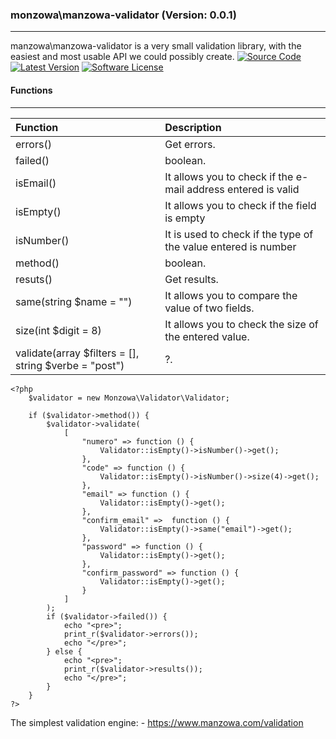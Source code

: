 ### monzowa\manzowa-validator (Version: 0.0.1)
--------------------------------------------------------------------
manzowa\manzowa-validator is a very small validation library, with the easiest and most usable API we could possibly create.
[![Source Code](https://manzowa.com/images/source.png)](https://github.com/manzowa/manzowa-validator)
[![Latest Version](https://manzowa.com/images/source.packagist.png)](https://packagist.org/packages/manzowa/manzowa-validator)
[![Software License](https://manzowa.com/images/license.png)](https://github.com/manzowa/manzowa-validator)

#### Functions
-----------------------

| Function                                                | Description                                                    |
| :------------------------------------------------------ | :------------------------------------------------------------- |
| errors()                                                | Get errors.                                                    |
| failed()                                                | boolean.                                                       |
| isEmail()                                               | It allows you to check if the e-mail address entered is valid  |
| isEmpty()                                               | It allows you to check if the field is empty                   |
| isNumber()                                              | It is used to check if the type of the value entered is number |
| method()                                                | boolean.                                                       |
| resuts()                                             | Get results.                                                 |
| same(string $name = "")                                 | It allows you to compare the value of two fields.              |
| size(int $digit = 8)                                    | It allows you to check the size of the entered value.          |
| validate(array $filters = [], string $verbe = "post") | ?.                                                             |

```
<?php 
    $validator = new Monzowa\Validator\Validator;

    if ($validator->method()) {
        $validator->validate(
            [
                "numero" => function () {
                    Validator::isEmpty()->isNumber()->get();
                },
                "code" => function () {
                    Validator::isEmpty()->isNumber()->size(4)->get();
                },
                "email" => function () {
                    Validator::isEmpty()->get();
                },
                "confirm_email" =>  function () {
                    Validator::isEmpty()->same("email")->get();
                },
                "password" => function () {
                    Validator::isEmpty()->get();
                },
                "confirm_password" => function () {
                    Validator::isEmpty()->get();
                }
            ]
        );
        if ($validator->failed()) {
            echo "<pre>";
            print_r($validator->errors());
            echo "</pre>";
        } else {
            echo "<pre>";
            print_r($validator->results());
            echo "</pre>";
        }
    }
?>
```
The simplest validation engine:
    - https://www.manzowa.com/validation
